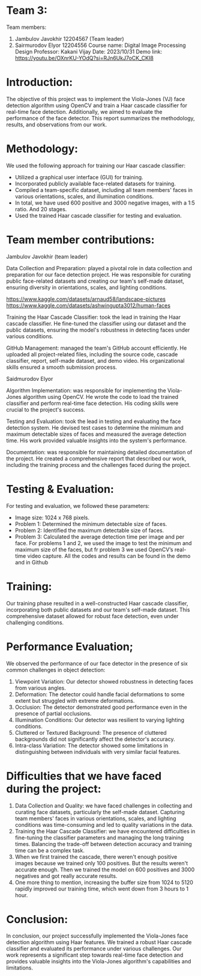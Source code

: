 # Team 3:
Team members:
1) Jambulov Javokhir 12204567 (Team leader)
2) Sairmurodov Elyor 12204556
Course name: Digital Image Processing Design
Professor: Kakani Vijay Date: 2023/10/31
Demo link: https://youtu.be/OXnrKU-YOdQ?si=RJn6UkJ7oCK_CKI8


# Introduction:
The objective of this project was to implement the Viola-Jones (VJ) face detection algorithm using
OpenCV and train a Haar cascade classifier for real-time face detection. Additionally, we aimed to
evaluate the performance of the face detector. This report summarizes the methodology, results, and
observations from our work.


# Methodology:
We used the following approach for training our Haar cascade classifier:
- Utilized a graphical user interface (GUI) for training.
- Incorporated publicly available face-related datasets for training.
- Compiled a team-specific dataset, including all team members' faces in various orientations, scales, and
illumination conditions.
- In total, we have used 600 positive and 3000 negative images, with a 1:5 ratio. And 20 stages.
- Used the trained Haar cascade classifier for testing and evaluation.
  
# Team member contributions:

Jambulov Javokhir (team leader)

Data Collection and Preparation: played a pivotal role in data collection and preparation for our face
detection project. He was responsible for curating public face-related datasets and creating our team's
self-made dataset, ensuring diversity in orientations, scales, and lighting conditions.

https://www.kaggle.com/datasets/arnaud58/landscape-pictures
https://www.kaggle.com/datasets/ashwingupta3012/human-faces

Training the Haar Cascade Classifier: took the lead in training the Haar cascade classifier. He fine-tuned
the classifier using our dataset and the public datasets, ensuring the model's robustness in detecting
faces under various conditions.

GitHub Management: managed the team's GitHub account efficiently. He uploaded all project-related
files, including the source code, cascade classifier, report, self-made dataset, and demo video. His
organizational skills ensured a smooth submission process.

Saidmurodov Elyor

Algorithm Implementation: was responsible for implementing the Viola-Jones algorithm using OpenCV.
He wrote the code to load the trained classifier and perform real-time face detection. His coding skills
were crucial to the project's success.

Testing and Evaluation: took the lead in testing and evaluating the face detection system. He devised test
cases to determine the minimum and maximum detectable sizes of faces and measured the average
detection time. His work provided valuable insights into the system's performance.

Documentation: was responsible for maintaining detailed documentation of the project. He created a
comprehensive report that described our work, including the training process and the challenges faced
during the project.

# Testing & Evaluation:

For testing and evaluation, we followed these parameters:
- Image size: 1024 x 768 pixels.
- Problem 1: Determined the minimum detectable size of faces.
- Problem 2: Identified the maximum detectable size of faces.
- Problem 3: Calculated the average detection time per image and per face.
For problems 1 and 2, we used the image to test the minimum and maximum size of the faces, but fr
problem 3 we used OpenCV’s real-time video capture. All the codes and results can be found in the
demo and in Github

# Training:
Our training phase resulted in a well-constructed Haar cascade classifier, incorporating both public
datasets and our team's self-made dataset. This comprehensive dataset allowed for robust face
detection, even under challenging conditions.

# Performance Evaluation;
We observed the performance of our face detector in the presence of six common challenges in object
detection:
1. Viewpoint Variation: Our detector showed robustness in detecting faces from various angles.
2. Deformation: The detector could handle facial deformations to some extent but struggled with
extreme deformations.
3. Occlusion: The detector demonstrated good performance even in the presence of partial occlusions.
4. Illumination Conditions: Our detector was resilient to varying lighting conditions.
5. Cluttered or Textured Background: The presence of cluttered backgrounds did not significantly affect
the detector's accuracy.
6. Intra-class Variation: The detector showed some limitations in distinguishing between individuals with
very similar facial features.

# Difficulties that we have faced during the project:
1) Data Collection and Quality: we have faced challenges in collecting and curating face datasets,
particularly the self-made dataset. Capturing team members' faces in various orientations,
scales, and lighting conditions was time-consuming and led to quality variations in the data.
2) Training the Haar Cascade Classifier: we have encountered difficulties in fine-tuning the classifier
parameters and managing the long training times. Balancing the trade-off between detection
accuracy and training time can be a complex task.
3) When we first trained the cascade, there weren't enough positive images because we trained
only 100 positives. But the results weren't accurate enough. Then we trained the model on 600
positives and 3000 negatives and got really accurate results.
4) One more thing to mention, increasing the buffer size from 1024 to 5120 rapidly improved our
training time, which went down from 3 hours to 1 hour.

# Conclusion:
In conclusion, our project successfully implemented the Viola-Jones face detection algorithm using Haar
features. We trained a robust Haar cascade classifier and evaluated its performance under various
challenges. Our work represents a significant step towards real-time face detection and provides
valuable insights into the Viola-Jones algorithm's capabilities and limitations.
